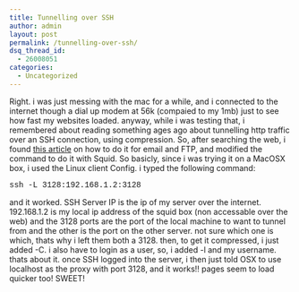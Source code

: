 ```yaml
---
title: Tunnelling over SSH
author: admin
layout: post
permalink: /tunnelling-over-ssh/
dsq_thread_id:
  - 26008051
categories:
  - Uncategorized
---
```

Right. i was just messing with the mac for a while, and i connected to the internet though a dial up modem at 56k (compaied to my 1mb) just to see how fast my websites loaded. anyway, while i was testing that, i remembered about reading something ages ago about tunnelling http traffic over an SSH connection, using compression. So, after searching the web, i found [this article][1] on how to do it for email and FTP, and modified the command to do it with Squid. So basicly, since i was trying it on a MacOSX box, i used the Linux client Config. i typed the following command:

<font face="Courier New">ssh <SSH Server IP> -L 3128:192.168.1.2:3128</font>

and it worked. SSH Server IP is the ip of my server over the internet. 192.168.1.2 is my local ip address of the squid box (non accessable over the web) and the 3128 ports are the port of the local machine to want to tunnel from and the other is the port on the other server. not sure which one is which, thats why i left them both a 3128. then, to get it compressed, i just added -C. i also have to login as a user, so, i added -l and my username. thats about it. once SSH logged into the server, i then just told OSX to use localhost as the proxy with port 3128, and it works!! pages seem to load quicker too! SWEET!

 [1]: http://www.ccs.neu.edu/groups/systems/howto/howto-sshtunnel.html